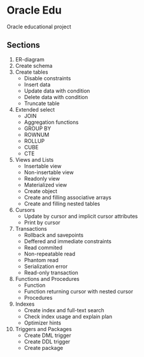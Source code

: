 # Oracle Edu
Oracle educational project

## Sections
1. ER-diagram
2. Create schema
3. Create tables
    * Disable constraints
    * Insert data
    * Update data with condition
    * Delete data with condition
    * Truncate table
4. Extended select
    * JOIN
    * Aggregation functions
    * GROUP BY
    * ROWNUM
    * ROLLUP
    * CUBE
    * CTE
5. Views and Lists
    * Insertable view
    * Non-insertable view
    * Readonly view
    * Materialized view
    * Create object
    * Create and filling associative arrays
    * Create and filling nested tables
6. Cursors
    * Update by cursor and implicit cursor attributes
    * Print by cursor
7. Transactions
    * Rollback and savepoints
    * Deffered and immediate constraints
    * Read commited
    * Non-repeatable read
    * Phantom read
    * Serialization error
    * Read-only transaction
8. Functions and Procedures
    * Function
    * Function returning cursor with nested cursor
    * Procedures
9. Indexes
    * Create index and full-text search
    * Check index usage and explain plan
    * Optimizer hints
10. Triggers and Packages
    * Create DML trigger
    * Create DDL trigger
    * Create package